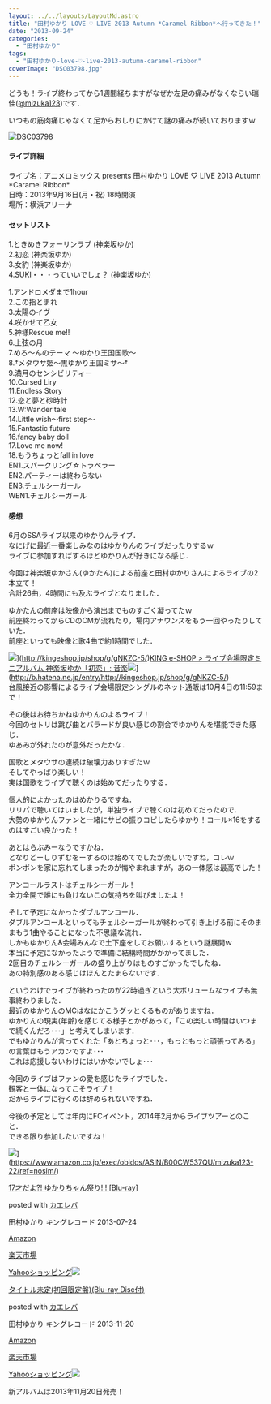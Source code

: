 ```yaml
---
layout: ../../layouts/LayoutMd.astro
title: "田村ゆかり LOVE ♡ LIVE 2013 Autumn *Caramel Ribbon*へ行ってきた！"
date: "2013-09-24"
categories: 
  - "田村ゆかり"
tags: 
  - "田村ゆかり-love-♡-live-2013-autumn-caramel-ribbon"
coverImage: "DSC03798.jpg"
---
```


どうも！ライブ終わってから1週間経ちますがなぜか左足の痛みがなくならい瑞佳([@mizuka123](https://twitter.com/mizuka123))です．

いつもの筋肉痛じゃなくて足からおしりにかけて謎の痛みが続いておりますｗ

![DSC03798](/archive/images/DSC03798_thumb.jpg "DSC03798")


#### ライブ詳細

ライブ名：アニメロミックス presents 田村ゆかり LOVE ♡ LIVE 2013 Autumn \*Caramel Ribbon\*  
日時：2013年9月16日(月・祝) 18時開演  
場所：横浜アリーナ

#### セットリスト

1.ときめきフォーリンラブ (神楽坂ゆか)  
2.初恋 (神楽坂ゆか)  
3.女豹 (神楽坂ゆか)  
4.SUKI・・・っていいでしょ？ (神楽坂ゆか)

1.アンドロメダまで1hour  
2.この指とまれ  
3.太陽のイヴ  
4.咲かせて乙女  
5.神様Rescue me!!  
6.上弦の月  
7.めろ～んのテーマ ～ゆかり王国国歌～  
8.†メタウサ姫～黒ゆかり王国ミサ～†  
9.満月のセンシビリティー  
10.Cursed Liry  
11.Endless Story  
12.恋と夢と砂時計  
13.W:Wander tale  
14.Little wish～first step～  
15.Fantastic future  
16.fancy baby doll  
17.Love me now!  
18.もうちょっとfall in love  
EN1.スパークリング☆トラベラー  
EN2.パーティーは終わらない  
EN3.チェルシーガール  
WEN1.チェルシーガール

#### 感想

6月のSSAライブ以来のゆかりんライブ．  
なにげに最近一番楽しみなのはゆかりんのライブだったりするｗ  
ライブに参加すればするほどゆかりんが好きになる感じ．

今回は神楽坂ゆかさん(ゆかたん)による前座と田村ゆかりさんによるライブの2本立て！  
合計26曲，4時間にも及ぶライブとなりました．

ゆかたんの前座は映像から演出までものすごく凝ってたｗ  
前座終わってからCDのCMが流れたり，場内アナウンスをもう一回やったりしていた．  
前座といっても映像と歌4曲で約1時間でした．

![](http://capture.heartrails.com/150x130/shadow?http://kingeshop.jp/shop/g/gNKZC-5/)](http://kingeshop.jp/shop/g/gNKZC-5/)[KING e-SHOP > ライブ会場限定ミニアルバム 神楽坂ゆか「初恋」: 音楽](http://kingeshop.jp/shop/g/gNKZC-5/)![](http://b.hatena.ne.jp/entry/image/http://kingeshop.jp/shop/g/gNKZC-5/)](http://b.hatena.ne.jp/entry/http://kingeshop.jp/shop/g/gNKZC-5/)  
台風接近の影響によるライブ会場限定シングルのネット通販は10月4日の11:59まで！

その後はお待ちかねゆかりんのよるライブ！  
今回のセトリは跳び曲とバラードが良い感じの割合でゆかりんを堪能できた感じ．  
ゆあみが外れたのが意外だったかな．

国歌とメタウサの連続は破壊力ありすぎたｗ  
そしてやっぱり楽しい！  
実は国歌をライブで聴くのは始めてだったりする．

個人的によかったのはめかりるですね．  
リリパで聴いてはいましたが，単独ライブで聴くのは初めてだったので．  
大勢のゆかりんファンと一緒にサビの振りコピしたらゆかり！コール×16をするのはすごい良かった！

あとはらぶみーなうですかね．  
となりどーしりずむをーするのは始めてでしたが楽しいですね，コレｗ  
ポンポンを家に忘れてしまったのが悔やまれますが，あの一体感は最高でした！

アンコールラストはチェルシーガール！  
全力全開で誰にも負けないこの気持ちを叫びましたよ！

そして予定になかったダブルアンコール．  
ダブルアンコールといってもチェルシーガールが終わって引き上げる前にそのままもう1曲やることになった不思議な流れ．  
しかもゆかりん&会場みんなで土下座をしてお願いするという謎展開ｗ  
本当に予定になかったようで準備に結構時間がかかってました．  
2回目のチェルシーガールの盛り上がりはものすごかったでしたね．  
あの特別感のある感じはほんとたまらないです．

というわけでライブが終わったのが22時過ぎという大ボリュームなライブも無事終わりました．  
最近のゆかりんのMCはなにかこうグッとくるものがありますね．  
ゆかりんの現実(年齢)を感じてる様子とかがあって，「この楽しい時間はいつまで続くんだろ･･･」と考えてしまいます．  
でもゆかりんが言ってくれた「あとちょっと･･･，もっともっと頑張ってみる」の言葉はもうアカンですよ･･･  
これは応援しないわけにはいかないでしょ･･･

今回のライブはファンの愛を感じたライブでした．  
観客と一体になってこそライブ！  
だからライブに行くのは辞められないですね．

今後の予定としては年内にFCイベント，2014年2月からライブツアーとのこと．  
できる限り参加したいですね！

![](/archive/images/41NwR-xtRWL._SL160_.jpg)](https://www.amazon.co.jp/exec/obidos/ASIN/B00CW537QU/mizuka123-22/ref=nosim/)

[17才だよ?! ゆかりちゃん祭り! ! \[Blu-ray\]](https://www.amazon.co.jp/exec/obidos/ASIN/B00CW537QU/mizuka123-22/ref=nosim/)

posted with [カエレバ](http://kaereba.com)

田村ゆかり キングレコード 2013-07-24

[Amazon](http://www.amazon.co.jp/gp/search?keywords=%82%E4%82%A9%82%E8&__mk_ja_JP=%83J%83%5E%83J%83i&tag=mizuka123-22 "アマゾン")

[楽天市場](http://hb.afl.rakuten.co.jp/hgc/032b53ee.4b34c5ee.0f4a541e.f440145e/?pc=http%3A%2F%2Fsearch.rakuten.co.jp%2Fsearch%2Fmall%2F%25E3%2582%2586%25E3%2581%258B%25E3%2582%258A%2F-%2Ff.1-p.1-s.1-sf.0-st.A-v.2%3Fx%3D0%26scid%3Daf_ich_link_urltxt%26m%3Dhttp%3A%2F%2Fm.rakuten.co.jp%2F "楽天市場")

[Yahooショッピング![](//ad.jp.ap.valuecommerce.com/servlet/gifbanner?sid=3066752&pid=881990642)](//ck.jp.ap.valuecommerce.com/servlet/referral?sid=3066752&pid=881990642&vc_url=http%3A%2F%2Fshopping.search.yahoo.co.jp%2Fsearch%3FuIv%3Don%26ei%3DUTF-8%26tab_ex%3Dcommerce%26slider%3D0%26va%3D%25E3%2582%2586%25E3%2581%258B%25E3%2582%258A "Yahooショッピング")

[](https://www.amazon.co.jp/exec/obidos/ASIN/B00ENM1WN0/mizuka123-22/ref=nosim/)

[タイトル未定(初回限定盤)(Blu-ray Disc付)](https://www.amazon.co.jp/exec/obidos/ASIN/B00ENM1WN0/mizuka123-22/ref=nosim/)

posted with [カエレバ](http://kaereba.com)

田村ゆかり キングレコード 2013-11-20

[Amazon](http://www.amazon.co.jp/gp/search?keywords=Blu-ray%20Disc%95t&__mk_ja_JP=%83J%83%5E%83J%83i&tag=mizuka123-22 "アマゾン")

[楽天市場](http://hb.afl.rakuten.co.jp/hgc/032b53ee.4b34c5ee.0f4a541e.f440145e/?pc=http%3A%2F%2Fsearch.rakuten.co.jp%2Fsearch%2Fmall%2FBlu-ray%2520Disc%25E4%25BB%2598%2F-%2Ff.1-p.1-s.1-sf.0-st.A-v.2%3Fx%3D0%26scid%3Daf_ich_link_urltxt%26m%3Dhttp%3A%2F%2Fm.rakuten.co.jp%2F "楽天市場")

[Yahooショッピング![](//ad.jp.ap.valuecommerce.com/servlet/gifbanner?sid=3066752&pid=881990642)](//ck.jp.ap.valuecommerce.com/servlet/referral?sid=3066752&pid=881990642&vc_url=http%3A%2F%2Fshopping.search.yahoo.co.jp%2Fsearch%3FuIv%3Don%26ei%3DUTF-8%26tab_ex%3Dcommerce%26slider%3D0%26va%3DBlu-ray%2520Disc%25E4%25BB%2598 "Yahooショッピング")

新アルバムは2013年11月20日発売！
